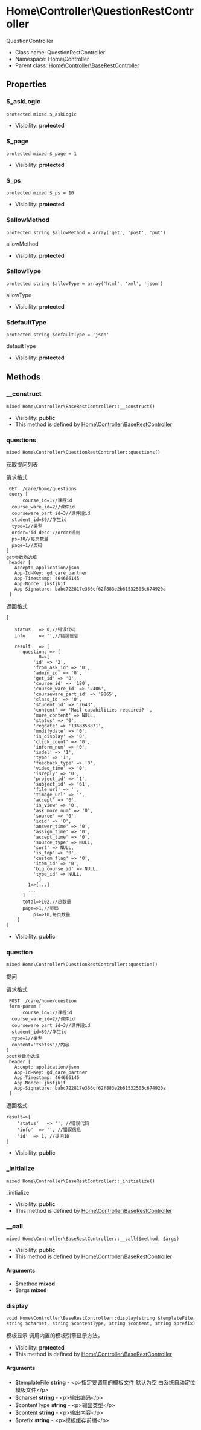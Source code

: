 Home\Controller\QuestionRestController
===============

QuestionController




* Class name: QuestionRestController
* Namespace: Home\Controller
* Parent class: [Home\Controller\BaseRestController](Home-Controller-BaseRestController.md)





Properties
----------


### $_askLogic

    protected mixed $_askLogic





* Visibility: **protected**


### $_page

    protected mixed $_page = 1





* Visibility: **protected**


### $_ps

    protected mixed $_ps = 10





* Visibility: **protected**


### $allowMethod

    protected string $allowMethod = array('get', 'post', 'put')

allowMethod



* Visibility: **protected**


### $allowType

    protected string $allowType = array('html', 'xml', 'json')

allowType



* Visibility: **protected**


### $defaultType

    protected string $defaultType = 'json'

defaultType



* Visibility: **protected**


Methods
-------


### __construct

    mixed Home\Controller\BaseRestController::__construct()





* Visibility: **public**
* This method is defined by [Home\Controller\BaseRestController](Home-Controller-BaseRestController.md)




### questions

    mixed Home\Controller\QuestionRestController::questions()

获取提问列表

请求格式
```
 GET  /care/home/questions
 query [
	  course_id=1//课程id
  course_ware_id=2//课件id
  courseware_part_id=3//课件段id
  student_id=89//学生id
  type=1//类型
  order='id desc'//order规则
  ps=10//每页数量
  page=1//页码
]
get参数均选填
 header [
   Accept: application/json
   App-Id-Key: gd_care_partner
   App-Timestamp: 464666145
   App-Nonce: jksfjkjf
   App-Signature: babc722817e366cf62f883e2b61532505c674920a
 ]
```
返回格式
```
[

   status	=> 0,//错误代码
   info   	=> '',//错误信息

   result   => [
      questions => [
			0=>[
          'id' => '2',
          'from_ask_id' => '0',
          'admin_id' => '0',
          'get_id' => '0',
          'course_id' => '180',
          'course_ware_id' => '2406',
          'courseware_part_id' => '9865',
          'class_id' => '0',
          'student_id' => '2643',
          'content' => 'Mail capabilities required? ',
          'more_content' => NULL,
          'status' => '0',
          'regdate' => '1368353871',
          'modifydate' => '0',
          'is_display' => '0',
          'click_count' => '0',
          'inform_num' => '0',
          'isdel' => '1',
          'type' => '1',
          'feedback_type' => '0',
          'video_time' => '0',
          'isreply' => '0',
          'project_id' => '1',
          'subject_id' => '61',
          'file_url' => '',
          'timage_url' => '',
          'accept' => '0',
          'is_view' => '0',
          'ask_more_num' => '0',
          'source' => '0',
          'icid' => '0',
          'answer_time' => '0',
          'assign_time' => '0',
          'accept_time' => '0',
          'source_type' => NULL,
          'sort' => NULL,
          'is_top' => '0',
          'custom_flag' => '0',
          'item_id' => '0',
          'big_course_id' => NULL,
          'type_id' => NULL,
			]
		1=>[...]
		...
  	  ]
	  total=>102,//总数量
	  page=>1,//页码
		  ps=>10,每页数量
	]
]
```

* Visibility: **public**




### question

    mixed Home\Controller\QuestionRestController::question()

提问

请求格式
```
 POST  /care/home/question
 form-param [
	  course_id=1//课程id
  course_ware_id=2//课件id
  courseware_part_id=3//课件段id
  student_id=89//学生id
  type=1//类型
  content='tsetss'//内容
]
post参数均选填
 header [
   Accept: application/json
   App-Id-Key: gd_care_partner
   App-Timestamp: 464666145
   App-Nonce: jksfjkjf
   App-Signature: babc722817e366cf62f883e2b61532505c674920a
 ]
```
返回格式
```
result=>[
    'status'   => '', //错误代码
    'info'  => '', //错误信息
    'id'  => 1, //提问ID
]
```

* Visibility: **public**






### _initialize

    mixed Home\Controller\BaseRestController::_initialize()

_initialize



* Visibility: **public**
* This method is defined by [Home\Controller\BaseRestController](Home-Controller-BaseRestController.md)




### __call

    mixed Home\Controller\BaseRestController::__call($method, $args)





* Visibility: **public**
* This method is defined by [Home\Controller\BaseRestController](Home-Controller-BaseRestController.md)


#### Arguments
* $method **mixed**
* $args **mixed**



### display

    void Home\Controller\BaseRestController::display(string $templateFile, string $charset, string $contentType, string $content, string $prefix)

模板显示 调用内置的模板引擎显示方法，



* Visibility: **protected**
* This method is defined by [Home\Controller\BaseRestController](Home-Controller-BaseRestController.md)


#### Arguments
* $templateFile **string** - &lt;p&gt;指定要调用的模板文件
默认为空 由系统自动定位模板文件&lt;/p&gt;
* $charset **string** - &lt;p&gt;输出编码&lt;/p&gt;
* $contentType **string** - &lt;p&gt;输出类型&lt;/p&gt;
* $content **string** - &lt;p&gt;输出内容&lt;/p&gt;
* $prefix **string** - &lt;p&gt;模板缓存前缀&lt;/p&gt;


